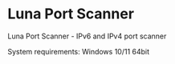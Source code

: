 # Luna Port Scanner
Luna Port Scanner - IPv6 and IPv4 port scanner

System requirements: Windows 10/11 64bit
